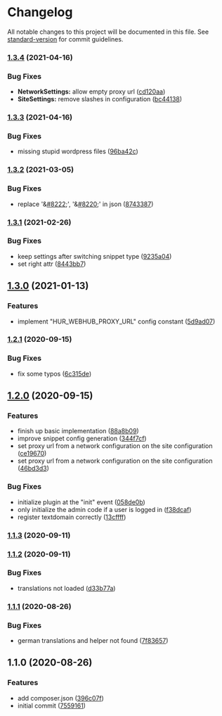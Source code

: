 # Changelog

All notable changes to this project will be documented in this file. See [standard-version](https://github.com/conventional-changelog/standard-version) for commit guidelines.

### [1.3.4](https://github.com/huettig-rompf-marketing/wordpress-snippets-plugin/compare/v1.3.3...v1.3.4) (2021-04-16)


### Bug Fixes

* **NetworkSettings:** allow empty proxy url ([cd120aa](https://github.com/huettig-rompf-marketing/wordpress-snippets-plugin/commit/cd120aa6862b6d1d7240c4b0be445a9cb10dd5a1))
* **SiteSettings:** remove slashes in configuration ([bc44138](https://github.com/huettig-rompf-marketing/wordpress-snippets-plugin/commit/bc44138116929b2c635fbbee7d2caa77f5d536ff))

### [1.3.3](https://github.com/huettig-rompf-marketing/wordpress-snippets-plugin/compare/v1.3.2...v1.3.3) (2021-04-16)


### Bug Fixes

* missing stupid wordpress files ([96ba42c](https://github.com/huettig-rompf-marketing/wordpress-snippets-plugin/commit/96ba42cff1d8ce6f32267c485dac50678280d9ed))

### [1.3.2](https://github.com/huettig-rompf-marketing/wordpress-snippets-plugin/compare/v1.3.1...v1.3.2) (2021-03-05)


### Bug Fixes

* replace '&[#8222](https://github.com/huettig-rompf-marketing/wordpress-snippets-plugin/issues/8222);', '&[#8220](https://github.com/huettig-rompf-marketing/wordpress-snippets-plugin/issues/8220);' in json ([8743387](https://github.com/huettig-rompf-marketing/wordpress-snippets-plugin/commit/8743387d626e60e04f63c38d0e211d2756ea18b4))

### [1.3.1](https://github.com/huettig-rompf-marketing/wordpress-snippets-plugin/compare/v1.3.0...v1.3.1) (2021-02-26)


### Bug Fixes

* keep settings after switching snippet type ([9235a04](https://github.com/huettig-rompf-marketing/wordpress-snippets-plugin/commit/9235a044d0fe71f31c424e50cb3ccd3d21f29325))
* set right attr ([8443bb7](https://github.com/huettig-rompf-marketing/wordpress-snippets-plugin/commit/8443bb73241464457f5f69815a92561e14189008))

## [1.3.0](https://github.com/huettig-rompf-marketing/wordpress-snippets-plugin/compare/v1.2.1...v1.3.0) (2021-01-13)


### Features

* implement "HUR_WEBHUB_PROXY_URL" config constant ([5d9ad07](https://github.com/huettig-rompf-marketing/wordpress-snippets-plugin/commit/5d9ad07a78d3e2936acb692801be02e7d7780ef1))

### [1.2.1](https://github.com/huettig-rompf-marketing/wordpress-snippets-plugin/compare/v1.2.0...v1.2.1) (2020-09-15)


### Bug Fixes

* fix some typos ([6c315de](https://github.com/huettig-rompf-marketing/wordpress-snippets-plugin/commit/6c315de9f726f8eb105bcec54b040ea400747913))

## [1.2.0](https://github.com/huettig-rompf-marketing/wordpress-snippets-plugin/compare/v1.1.3...v1.2.0) (2020-09-15)


### Features

* finish up basic implementation ([88a8b09](https://github.com/huettig-rompf-marketing/wordpress-snippets-plugin/commit/88a8b09fd2ea4d98e59aa4990b25d7a5beddf00b))
* improve snippet config generation ([344f7cf](https://github.com/huettig-rompf-marketing/wordpress-snippets-plugin/commit/344f7cfe7991adb0fb651e0d55eb3aa296899067))
* set proxy url from a network configuration on the site configuration ([ce19670](https://github.com/huettig-rompf-marketing/wordpress-snippets-plugin/commit/ce19670e35b816c62a33dc5d6bd45133147c92a6))
* set proxy url from a network configuration on the site configuration ([46bd3d3](https://github.com/huettig-rompf-marketing/wordpress-snippets-plugin/commit/46bd3d32d48ec61b5253adbb5d22797d4634836a))


### Bug Fixes

* initialize plugin at the "init" event ([058de0b](https://github.com/huettig-rompf-marketing/wordpress-snippets-plugin/commit/058de0bc6ea8203f68dabe0573e214faed841786))
* only initialize the admin code if a user is logged in ([f38dcaf](https://github.com/huettig-rompf-marketing/wordpress-snippets-plugin/commit/f38dcaf67fc8bb342af36afb4d9858b46191ddbb))
* register textdomain correctly ([13cffff](https://github.com/huettig-rompf-marketing/wordpress-snippets-plugin/commit/13cffff889351118d22e09ca57acdffc3bfa4f14))

### [1.1.3](https://github.com/huettig-rompf-marketing/wordpress-snippets-plugin/compare/v1.1.2...v1.1.3) (2020-09-11)

### [1.1.2](https://github.com/huettig-rompf-marketing/wordpress-snippets-plugin/compare/v1.1.1...v1.1.2) (2020-09-11)


### Bug Fixes

* translations not loaded ([d33b77a](https://github.com/huettig-rompf-marketing/wordpress-snippets-plugin/commit/d33b77a0120f60fc6381c6919889978d25cb526f))

### [1.1.1](https://github.com/huettig-rompf-marketing/wordpress-snippets-plugin/compare/v1.1.0...v1.1.1) (2020-08-26)


### Bug Fixes

* german translations and helper not found ([7f83657](https://github.com/huettig-rompf-marketing/wordpress-snippets-plugin/commit/7f836570e6412da8817815b078c2f204405a3a5f))

## 1.1.0 (2020-08-26)


### Features

* add composer.json ([396c07f](https://github.com/huettig-rompf-marketing/wordpress-snippets-plugin/commit/396c07f29f3891cc65d0d4915f5b09a8a43d132f))
* initial commit ([7559161](https://github.com/huettig-rompf-marketing/wordpress-snippets-plugin/commit/75591616d787ed9fd275581bc1ad6fab9be779a3))

